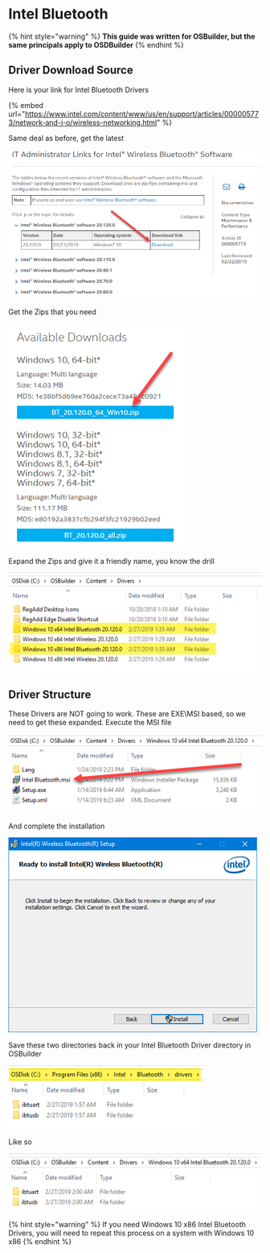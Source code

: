 # Intel Bluetooth

{% hint style="warning" %}
**This guide was written for OSBuilder, but the same principals apply to OSDBuilder**
{% endhint %}

## Driver Download Source

Here is your link for Intel Bluetooth Drivers

{% embed url="https://www.intel.com/content/www/us/en/support/articles/000005773/network-and-i-o/wireless-networking.html" %}

Same deal as before, get the latest

![](../../../../../.gitbook/assets/image%20%2847%29.png)

Get the Zips that you need

![](../../../../../.gitbook/assets/image%20%28181%29.png)

Expand the Zips and give it a friendly name, you know the drill

![](../../../../../.gitbook/assets/image%20%28187%29.png)

## 

## Driver Structure

These Drivers are NOT going to work.  These are EXE\MSI based, so we need to get these expanded.  Execute the MSI file

![](../../../../../.gitbook/assets/image%20%2892%29.png)

And complete the installation

![](../../../../../.gitbook/assets/image%20%2865%29.png)

Save these two directories back in your Intel Bluetooth Driver directory in OSBuilder

![](../../../../../.gitbook/assets/image%20%28124%29.png)

Like so

![](../../../../../.gitbook/assets/image%20%28197%29.png)

{% hint style="warning" %}
If you need Windows 10 x86 Intel Bluetooth Drivers, you will need to repeat this process on a system with Windows 10 x86
{% endhint %}

